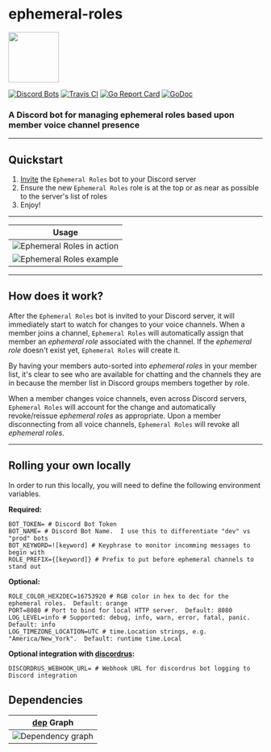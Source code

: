 # ephemeral-roles

<img src="https://raw.githubusercontent.com/ewohltman/ephemeral-roles/develop/res/Testa_anatomica_(1854)_-_Filippo_Balbi.jpg" width="100">

[![Discord Bots](https://discordbots.org/api/widget/status/392419127626694676.svg)](https://discordbots.org/bot/392419127626694676)
[![Travis CI](https://travis-ci.org/ewohltman/ephemeral-roles.svg?branch=master)](https://travis-ci.org/ewohltman/ephemeral-roles.svg?branch=master)
[![Go Report Card](https://goreportcard.com/badge/github.com/ewohltman/ephemeral-roles)](https://goreportcard.com/report/github.com/ewohltman/ephemeral-roles)
[![GoDoc](https://godoc.org/github.com/ewohltman/ephemeral-roles/pkg?status.svg)](https://godoc.org/github.com/ewohltman/ephemeral-roles/pkg)

### A Discord bot for managing ephemeral roles based upon member voice channel presence

----

## Quickstart

1. [Invite](https://discordapp.com/oauth2/authorize?client_id=392419127626694676&scope=bot&permissions=268435456) the `Ephemeral Roles` bot to your Discord server
2. Ensure the new `Ephemeral Roles` role is at the top or as near as possible to the server's list of roles
4. Enjoy!

----

| Usage |
| :------: |
| ![Ephemeral Roles in action](https://media.giphy.com/media/3o6nUQ3e70R3uo5uzS/giphy.gif) |
| ![Ephemeral Roles example](https://i.imgur.com/RSHOAoz.png) |

----

## How does it work?

After the `Ephemeral Roles` bot is invited to your Discord server, it will
immediately start to watch for changes to your voice channels.  When a member
joins a channel, `Ephemeral Roles` will automatically assign that member an
*ephemeral role* associated with the channel.  If the *ephemeral role* doesn't
exist yet, `Ephemeral Roles` will create it.

By having your members auto-sorted into *ephemeral roles* in your member list,
it's clear to see who are available for chatting and the channels they are in
because the member list in Discord groups members together by role.

When a member changes voice channels, even across Discord servers,
`Ephemeral Roles` will account for the change and automatically revoke/reissue
*ephemeral roles* as appropriate.  Upon a member disconnecting from all voice channels,
`Ephemeral Roles` will revoke all *ephemeral roles*.

----

## Rolling your own locally
 
In order to run this locally, you will need to define the following environment
variables.

**Required:**
```
BOT_TOKEN= # Discord Bot Token
BOT_NAME= # Discord Bot Name.  I use this to differentiate "dev" vs "prod" bots
BOT_KEYWORD=![keyword] # Keyphrase to monitor incomming messages to begin with
ROLE_PREFIX={[keyword]} # Prefix to put before ephemeral channels to stand out
```

**Optional:**
```
ROLE_COLOR_HEX2DEC=16753920 # RGB color in hex to dec for the ephemeral roles.  Default: orange
PORT=8080 # Port to bind for local HTTP server.  Default: 8080
LOG_LEVEL=info # Supported: debug, info, warn, error, fatal, panic.  Default: info
LOG_TIMEZONE_LOCATION=UTC # time.Location strings, e.g. "America/New_York".  Default: runtime time.Local
```

**Optional integration with [discordrus](https://github.com/kz/discordrus):**
```
DISCORDRUS_WEBHOOK_URL= # Webhook URL for discordrus bot logging to Discord integration
```

## Dependencies

| [dep](https://github.com/golang/dep) Graph |
| :------: |
| ![Dependency graph](https://github.com/ewohltman/ephemeral-roles/blob/develop/dep_status_visual.png) |
